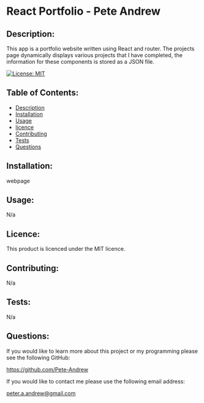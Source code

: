# React Portfolio - Pete Andrew

## Description:

This app is a portfolio website written using React and router. The projects page dynamically displays various projects that I have completed, the information for these components is stored as a JSON file.

[![License: MIT](https://img.shields.io/badge/License-MIT-yellow.svg)](https://opensource.org/licenses/MIT)

## Table of Contents:

- [Description](#description)
- [Installation](#installation)
- [Usage](#usage)
- [licence](#licence)
- [Contributing](#contributing)
- [Tests](#tests)
- [Questions](#questions)

## Installation:

webpage

## Usage:

N/a

## Licence:

This product is licenced under the MIT licence.

## Contributing:

N/a

## Tests:

N/a

## Questions:

If you would like to learn more about this project or my programming please see the following GitHub:

https://github.com/Pete-Andrew

If you would like to contact me please use the following email address:

peter.a.andrew@gmail.com
